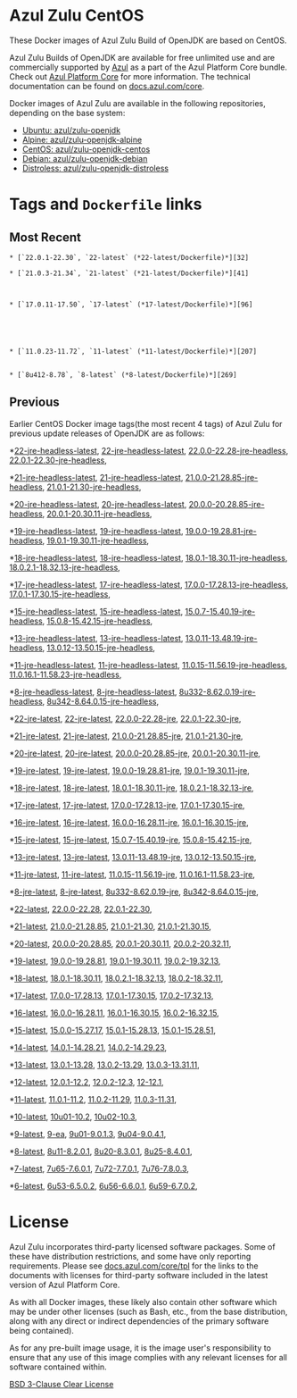 Azul Zulu CentOS
================

These Docker images of Azul Zulu Build of OpenJDK are based on CentOS.

Azul Zulu Builds of OpenJDK are available for free unlimited use and are commercially supported by [Azul][1] as a part of the Azul Platform Core bundle.
Check out [Azul Platform Core][2] for more information. The technical documentation can be found on [docs.azul.com/core][3].

Docker images of Azul Zulu are available in the following repositories, depending on the base system:

  * [Ubuntu: azul/zulu-openjdk][4]
  * [Alpine: azul/zulu-openjdk-alpine][5]
  * [CentOS: azul/zulu-openjdk-centos][6]
  * [Debian: azul/zulu-openjdk-debian][7]
  * [Distroless: azul/zulu-openjdk-distroless][8]

Tags and `Dockerfile` links
===========================

Most Recent
-----------



    
      
    * [`22.0.1-22.30`, `22-latest` (*22-latest/Dockerfile)*][32]
    
    * [`21.0.3-21.34`, `21-latest` (*21-latest/Dockerfile)*][41]
    
    
    
    * [`17.0.11-17.50`, `17-latest` (*17-latest/Dockerfile)*][96]
    
    
    
    
    
    * [`11.0.23-11.72`, `11-latest` (*11-latest/Dockerfile)*][207]
    
    
    * [`8u412-8.78`, `8-latest` (*8-latest/Dockerfile)*][269]
    
    

Previous
--------

Earlier CentOS Docker image tags(the most recent 4 tags) of Azul Zulu for previous update releases of OpenJDK are as follows:


  *[22-jre-headless-latest][11],
  [22-jre-headless-latest][34],
  [22.0.0-22.28-jre-headless][35],
  [22.0.1-22.30-jre-headless][39],
  
  *[21-jre-headless-latest][12],
  [21-jre-headless-latest][43],
  [21.0.0-21.28.85-jre-headless][44],
  [21.0.1-21.30-jre-headless][48],
  
  
  
  
  *[20-jre-headless-latest][13],
  [20-jre-headless-latest][61],
  [20.0.0-20.28.85-jre-headless][64],
  [20.0.1-20.30.11-jre-headless][66],
  
  
  *[19-jre-headless-latest][14],
  [19-jre-headless-latest][72],
  [19.0.0-19.28.81-jre-headless][74],
  [19.0.1-19.30.11-jre-headless][78],
  
  
  *[18-jre-headless-latest][15],
  [18-jre-headless-latest][86],
  [18.0.1-18.30.11-jre-headless][87],
  [18.0.2.1-18.32.13-jre-headless][91],
  
  
  *[17-jre-headless-latest][16],
  [17-jre-headless-latest][98],
  [17.0.0-17.28.13-jre-headless][99],
  [17.0.1-17.30.15-jre-headless][104],
  
  
  
  
  
  
  
  
  
  
  
  
  
  
  *[15-jre-headless-latest][17],
  [15-jre-headless-latest][154],
  [15.0.7-15.40.19-jre-headless][164],
  [15.0.8-15.42.15-jre-headless][168],
  
  
  
  *[13-jre-headless-latest][18],
  [13-jre-headless-latest][180],
  [13.0.11-13.48.19-jre-headless][192],
  [13.0.12-13.50.15-jre-headless][196],
  
  
  
  *[11-jre-headless-latest][19],
  [11-jre-headless-latest][209],
  [11.0.15-11.56.19-jre-headless][226],
  [11.0.16.1-11.58.23-jre-headless][228],
  
  
  
  
  
  
  
  
  
  
  
  *[8-jre-headless-latest][20],
  [8-jre-headless-latest][271],
  [8u332-8.62.0.19-jre-headless][309],
  [8u342-8.64.0.15-jre-headless][313],
  
  
  
  
  
  
  
  
  
  
  
  *[22-jre-latest][21],
  [22-jre-latest][33],
  [22.0.0-22.28-jre][37],
  [22.0.1-22.30-jre][38],
  
  *[21-jre-latest][22],
  [21-jre-latest][42],
  [21.0.0-21.28.85-jre][46],
  [21.0.1-21.30-jre][47],
  
  
  
  
  *[20-jre-latest][23],
  [20-jre-latest][60],
  [20.0.0-20.28.85-jre][63],
  [20.0.1-20.30.11-jre][67],
  
  
  *[19-jre-latest][24],
  [19-jre-latest][73],
  [19.0.0-19.28.81-jre][76],
  [19.0.1-19.30.11-jre][77],
  
  
  *[18-jre-latest][25],
  [18-jre-latest][85],
  [18.0.1-18.30.11-jre][89],
  [18.0.2.1-18.32.13-jre][90],
  
  
  *[17-jre-latest][26],
  [17-jre-latest][97],
  [17.0.0-17.28.13-jre][101],
  [17.0.1-17.30.15-jre][102],
  
  
  
  
  
  
  
  
  
  
  
  
  
  
  *[16-jre-latest][27],
  [16-jre-latest][145],
  [16.0.0-16.28.11-jre][147],
  [16.0.1-16.30.15-jre][148],
  
  
  *[15-jre-latest][28],
  [15-jre-latest][153],
  [15.0.7-15.40.19-jre][163],
  [15.0.8-15.42.15-jre][167],
  
  
  
  *[13-jre-latest][29],
  [13-jre-latest][179],
  [13.0.11-13.48.19-jre][193],
  [13.0.12-13.50.15-jre][194],
  
  
  
  *[11-jre-latest][30],
  [11-jre-latest][208],
  [11.0.15-11.56.19-jre][225],
  [11.0.16.1-11.58.23-jre][230],
  
  
  
  
  
  
  
  
  
  
  
  *[8-jre-latest][31],
  [8-jre-latest][270],
  [8u332-8.62.0.19-jre][310],
  [8u342-8.64.0.15-jre][314],
  
  
  
  
  
  
  
  
  
  
  
  *[22-latest][32],
  [22.0.0-22.28][36],
  [22.0.1-22.30][40],
  
  *[21-latest][41],
  [21.0.0-21.28.85][45],
  [21.0.1-21.30][49],
  [21.0.1-21.30.15][51],
  
  
  
  *[20-latest][59],
  [20.0.0-20.28.85][62],
  [20.0.1-20.30.11][65],
  [20.0.2-20.32.11][68],
  
  *[19-latest][71],
  [19.0.0-19.28.81][75],
  [19.0.1-19.30.11][79],
  [19.0.2-19.32.13][81],
  
  
  *[18-latest][84],
  [18.0.1-18.30.11][88],
  [18.0.2.1-18.32.13][92],
  [18.0.2-18.32.11][95],
  
  *[17-latest][96],
  [17.0.0-17.28.13][100],
  [17.0.1-17.30.15][103],
  [17.0.2-17.32.13][105],
  
  
  
  
  
  
  
  
  
  
  
  
  
  *[16-latest][144],
  [16.0.0-16.28.11][146],
  [16.0.1-16.30.15][149],
  [16.0.2-16.32.15][150],
  
  *[15-latest][152],
  [15.0.0-15.27.17][155],
  [15.0.1-15.28.13][156],
  [15.0.1-15.28.51][157],
  
  
  
  
  
  
  
  
  
  
  *[14-latest][175],
  [14.0.1-14.28.21][176],
  [14.0.2-14.29.23][177],
  
  *[13-latest][178],
  [13.0.1-13.28][181],
  [13.0.2-13.29][182],
  [13.0.3-13.31.11][183],
  
  
  
  
  
  
  
  
  
  
  
  
  *[12-latest][203],
  [12.0.1-12.2][204],
  [12.0.2-12.3][205],
  [12-12.1][206],
  
  *[11-latest][207],
  [11.0.1-11.2][210],
  [11.0.2-11.29][211],
  [11.0.3-11.31][212],
  
  
  
  
  
  
  
  
  
  
  
  
  
  
  
  
  
  
  
  
  
  
  
  
  
  *[10-latest][261],
  [10u01-10.2][262],
  [10u02-10.3][263],
  
  *[9-latest][264],
  [9-ea][265],
  [9u01-9.0.1.3][266],
  [9u04-9.0.4.1][267],
  
  
  *[8-latest][269],
  [8u11-8.2.0.1][272],
  [8u20-8.3.0.1][273],
  [8u25-8.4.0.1][274],
  
  
  
  
  
  
  
  
  
  
  
  
  
  
  
  
  
  
  
  
  
  
  
  
  
  
  
  
  
  
  
  
  
  
  
  
  
  
  
  
  
  
  
  
  
  
  
  *[7-latest][345],
  [7u65-7.6.0.1][346],
  [7u72-7.7.0.1][347],
  [7u76-7.8.0.3][348],
  
  
  
  
  
  
  
  
  
  
  
  
  
  
  
  
  
  
  
  
  
  
  
  
  
  
  
  
  
  
  
  
  *[6-latest][380],
  [6u53-6.5.0.2][381],
  [6u56-6.6.0.1][382],
  [6u59-6.7.0.2][383],
  
  
  
  
  
  
  
  
  
  
  
  
  
  
  
  License
=======

Azul Zulu incorporates third-party licensed software packages. Some of these have distribution restrictions, and some have only reporting requirements. Please see [docs.azul.com/core/tpl][9] for the links to the documents with licenses for third-party software included in the latest version of Azul Platform Core.

As with all Docker images, these likely also contain other software which may be under other licenses (such as Bash, etc., from the base distribution, along with any direct or indirect dependencies of the primary software being contained).

As for any pre-built image usage, it is the image user's responsibility to ensure that any use of this image complies with any relevant licenses for all software contained within.

[BSD 3-Clause Clear License][10]

  [1]: https://www.azul.com/
  [2]: https://www.azul.com/products/core/
  [3]: https://docs.azul.com/core/
  [4]: https://hub.docker.com/r/azul/zulu-openjdk
  [5]: https://hub.docker.com/r/azul/zulu-openjdk-alpine
  [6]: https://hub.docker.com/r/azul/zulu-openjdk-centos
  [7]: https://hub.docker.com/r/azul/zulu-openjdk-debian
  [8]: https://hub.docker.com/r/azul/zulu-openjdk-distroless
  [9]: https://docs.azul.com/core/tpl
  [10]: https://github.com/zulu-openjdk/zulu-openjdk/blob/master/LICENSE.txt


  [11]: https://github.com/zulu-openjdk/zulu-openjdk/blob/master/centos/22-jre-headless-latest/Dockerfile
  [34]: https://github.com/zulu-openjdk/zulu-openjdk/blob/master/centos/22-jre-headless-latest/Dockerfile
  [35]: https://github.com/zulu-openjdk/zulu-openjdk/blob/master/centos/22.0.0-22.28-jre-headless/Dockerfile
  [39]: https://github.com/zulu-openjdk/zulu-openjdk/blob/master/centos/22.0.1-22.30-jre-headless/Dockerfile
  
  [12]: https://github.com/zulu-openjdk/zulu-openjdk/blob/master/centos/21-jre-headless-latest/Dockerfile
  [43]: https://github.com/zulu-openjdk/zulu-openjdk/blob/master/centos/21-jre-headless-latest/Dockerfile
  [44]: https://github.com/zulu-openjdk/zulu-openjdk/blob/master/centos/21.0.0-21.28.85-jre-headless/Dockerfile
  [48]: https://github.com/zulu-openjdk/zulu-openjdk/blob/master/centos/21.0.1-21.30-jre-headless/Dockerfile
  
  
  
  
  [13]: https://github.com/zulu-openjdk/zulu-openjdk/blob/master/centos/20-jre-headless-latest/Dockerfile
  [61]: https://github.com/zulu-openjdk/zulu-openjdk/blob/master/centos/20-jre-headless-latest/Dockerfile
  [64]: https://github.com/zulu-openjdk/zulu-openjdk/blob/master/centos/20.0.0-20.28.85-jre-headless/Dockerfile
  [66]: https://github.com/zulu-openjdk/zulu-openjdk/blob/master/centos/20.0.1-20.30.11-jre-headless/Dockerfile
  
  
  [14]: https://github.com/zulu-openjdk/zulu-openjdk/blob/master/centos/19-jre-headless-latest/Dockerfile
  [72]: https://github.com/zulu-openjdk/zulu-openjdk/blob/master/centos/19-jre-headless-latest/Dockerfile
  [74]: https://github.com/zulu-openjdk/zulu-openjdk/blob/master/centos/19.0.0-19.28.81-jre-headless/Dockerfile
  [78]: https://github.com/zulu-openjdk/zulu-openjdk/blob/master/centos/19.0.1-19.30.11-jre-headless/Dockerfile
  
  
  [15]: https://github.com/zulu-openjdk/zulu-openjdk/blob/master/centos/18-jre-headless-latest/Dockerfile
  [86]: https://github.com/zulu-openjdk/zulu-openjdk/blob/master/centos/18-jre-headless-latest/Dockerfile
  [87]: https://github.com/zulu-openjdk/zulu-openjdk/blob/master/centos/18.0.1-18.30.11-jre-headless/Dockerfile
  [91]: https://github.com/zulu-openjdk/zulu-openjdk/blob/master/centos/18.0.2.1-18.32.13-jre-headless/Dockerfile
  
  
  [16]: https://github.com/zulu-openjdk/zulu-openjdk/blob/master/centos/17-jre-headless-latest/Dockerfile
  [98]: https://github.com/zulu-openjdk/zulu-openjdk/blob/master/centos/17-jre-headless-latest/Dockerfile
  [99]: https://github.com/zulu-openjdk/zulu-openjdk/blob/master/centos/17.0.0-17.28.13-jre-headless/Dockerfile
  [104]: https://github.com/zulu-openjdk/zulu-openjdk/blob/master/centos/17.0.1-17.30.15-jre-headless/Dockerfile
  
  
  
  
  
  
  
  
  
  
  
  
  
  
  [17]: https://github.com/zulu-openjdk/zulu-openjdk/blob/master/centos/15-jre-headless-latest/Dockerfile
  [154]: https://github.com/zulu-openjdk/zulu-openjdk/blob/master/centos/15-jre-headless-latest/Dockerfile
  [164]: https://github.com/zulu-openjdk/zulu-openjdk/blob/master/centos/15.0.7-15.40.19-jre-headless/Dockerfile
  [168]: https://github.com/zulu-openjdk/zulu-openjdk/blob/master/centos/15.0.8-15.42.15-jre-headless/Dockerfile
  
  
  
  [18]: https://github.com/zulu-openjdk/zulu-openjdk/blob/master/centos/13-jre-headless-latest/Dockerfile
  [180]: https://github.com/zulu-openjdk/zulu-openjdk/blob/master/centos/13-jre-headless-latest/Dockerfile
  [192]: https://github.com/zulu-openjdk/zulu-openjdk/blob/master/centos/13.0.11-13.48.19-jre-headless/Dockerfile
  [196]: https://github.com/zulu-openjdk/zulu-openjdk/blob/master/centos/13.0.12-13.50.15-jre-headless/Dockerfile
  
  
  
  [19]: https://github.com/zulu-openjdk/zulu-openjdk/blob/master/centos/11-jre-headless-latest/Dockerfile
  [209]: https://github.com/zulu-openjdk/zulu-openjdk/blob/master/centos/11-jre-headless-latest/Dockerfile
  [226]: https://github.com/zulu-openjdk/zulu-openjdk/blob/master/centos/11.0.15-11.56.19-jre-headless/Dockerfile
  [228]: https://github.com/zulu-openjdk/zulu-openjdk/blob/master/centos/11.0.16.1-11.58.23-jre-headless/Dockerfile
  
  
  
  
  
  
  
  
  
  
  
  [20]: https://github.com/zulu-openjdk/zulu-openjdk/blob/master/centos/8-jre-headless-latest/Dockerfile
  [271]: https://github.com/zulu-openjdk/zulu-openjdk/blob/master/centos/8-jre-headless-latest/Dockerfile
  [309]: https://github.com/zulu-openjdk/zulu-openjdk/blob/master/centos/8u332-8.62.0.19-jre-headless/Dockerfile
  [313]: https://github.com/zulu-openjdk/zulu-openjdk/blob/master/centos/8u342-8.64.0.15-jre-headless/Dockerfile
  
  
  
  
  
  
  
  
  
  
  
  [21]: https://github.com/zulu-openjdk/zulu-openjdk/blob/master/centos/22-jre-latest/Dockerfile
  [33]: https://github.com/zulu-openjdk/zulu-openjdk/blob/master/centos/22-jre-latest/Dockerfile
  [37]: https://github.com/zulu-openjdk/zulu-openjdk/blob/master/centos/22.0.0-22.28-jre/Dockerfile
  [38]: https://github.com/zulu-openjdk/zulu-openjdk/blob/master/centos/22.0.1-22.30-jre/Dockerfile
  
  [22]: https://github.com/zulu-openjdk/zulu-openjdk/blob/master/centos/21-jre-latest/Dockerfile
  [42]: https://github.com/zulu-openjdk/zulu-openjdk/blob/master/centos/21-jre-latest/Dockerfile
  [46]: https://github.com/zulu-openjdk/zulu-openjdk/blob/master/centos/21.0.0-21.28.85-jre/Dockerfile
  [47]: https://github.com/zulu-openjdk/zulu-openjdk/blob/master/centos/21.0.1-21.30-jre/Dockerfile
  
  
  
  
  [23]: https://github.com/zulu-openjdk/zulu-openjdk/blob/master/centos/20-jre-latest/Dockerfile
  [60]: https://github.com/zulu-openjdk/zulu-openjdk/blob/master/centos/20-jre-latest/Dockerfile
  [63]: https://github.com/zulu-openjdk/zulu-openjdk/blob/master/centos/20.0.0-20.28.85-jre/Dockerfile
  [67]: https://github.com/zulu-openjdk/zulu-openjdk/blob/master/centos/20.0.1-20.30.11-jre/Dockerfile
  
  
  [24]: https://github.com/zulu-openjdk/zulu-openjdk/blob/master/centos/19-jre-latest/Dockerfile
  [73]: https://github.com/zulu-openjdk/zulu-openjdk/blob/master/centos/19-jre-latest/Dockerfile
  [76]: https://github.com/zulu-openjdk/zulu-openjdk/blob/master/centos/19.0.0-19.28.81-jre/Dockerfile
  [77]: https://github.com/zulu-openjdk/zulu-openjdk/blob/master/centos/19.0.1-19.30.11-jre/Dockerfile
  
  
  [25]: https://github.com/zulu-openjdk/zulu-openjdk/blob/master/centos/18-jre-latest/Dockerfile
  [85]: https://github.com/zulu-openjdk/zulu-openjdk/blob/master/centos/18-jre-latest/Dockerfile
  [89]: https://github.com/zulu-openjdk/zulu-openjdk/blob/master/centos/18.0.1-18.30.11-jre/Dockerfile
  [90]: https://github.com/zulu-openjdk/zulu-openjdk/blob/master/centos/18.0.2.1-18.32.13-jre/Dockerfile
  
  
  [26]: https://github.com/zulu-openjdk/zulu-openjdk/blob/master/centos/17-jre-latest/Dockerfile
  [97]: https://github.com/zulu-openjdk/zulu-openjdk/blob/master/centos/17-jre-latest/Dockerfile
  [101]: https://github.com/zulu-openjdk/zulu-openjdk/blob/master/centos/17.0.0-17.28.13-jre/Dockerfile
  [102]: https://github.com/zulu-openjdk/zulu-openjdk/blob/master/centos/17.0.1-17.30.15-jre/Dockerfile
  
  
  
  
  
  
  
  
  
  
  
  
  
  
  [27]: https://github.com/zulu-openjdk/zulu-openjdk/blob/master/centos/16-jre-latest/Dockerfile
  [145]: https://github.com/zulu-openjdk/zulu-openjdk/blob/master/centos/16-jre-latest/Dockerfile
  [147]: https://github.com/zulu-openjdk/zulu-openjdk/blob/master/centos/16.0.0-16.28.11-jre/Dockerfile
  [148]: https://github.com/zulu-openjdk/zulu-openjdk/blob/master/centos/16.0.1-16.30.15-jre/Dockerfile
  
  
  [28]: https://github.com/zulu-openjdk/zulu-openjdk/blob/master/centos/15-jre-latest/Dockerfile
  [153]: https://github.com/zulu-openjdk/zulu-openjdk/blob/master/centos/15-jre-latest/Dockerfile
  [163]: https://github.com/zulu-openjdk/zulu-openjdk/blob/master/centos/15.0.7-15.40.19-jre/Dockerfile
  [167]: https://github.com/zulu-openjdk/zulu-openjdk/blob/master/centos/15.0.8-15.42.15-jre/Dockerfile
  
  
  
  [29]: https://github.com/zulu-openjdk/zulu-openjdk/blob/master/centos/13-jre-latest/Dockerfile
  [179]: https://github.com/zulu-openjdk/zulu-openjdk/blob/master/centos/13-jre-latest/Dockerfile
  [193]: https://github.com/zulu-openjdk/zulu-openjdk/blob/master/centos/13.0.11-13.48.19-jre/Dockerfile
  [194]: https://github.com/zulu-openjdk/zulu-openjdk/blob/master/centos/13.0.12-13.50.15-jre/Dockerfile
  
  
  
  [30]: https://github.com/zulu-openjdk/zulu-openjdk/blob/master/centos/11-jre-latest/Dockerfile
  [208]: https://github.com/zulu-openjdk/zulu-openjdk/blob/master/centos/11-jre-latest/Dockerfile
  [225]: https://github.com/zulu-openjdk/zulu-openjdk/blob/master/centos/11.0.15-11.56.19-jre/Dockerfile
  [230]: https://github.com/zulu-openjdk/zulu-openjdk/blob/master/centos/11.0.16.1-11.58.23-jre/Dockerfile
  
  
  
  
  
  
  
  
  
  
  
  [31]: https://github.com/zulu-openjdk/zulu-openjdk/blob/master/centos/8-jre-latest/Dockerfile
  [270]: https://github.com/zulu-openjdk/zulu-openjdk/blob/master/centos/8-jre-latest/Dockerfile
  [310]: https://github.com/zulu-openjdk/zulu-openjdk/blob/master/centos/8u332-8.62.0.19-jre/Dockerfile
  [314]: https://github.com/zulu-openjdk/zulu-openjdk/blob/master/centos/8u342-8.64.0.15-jre/Dockerfile
  
  
  
  
  
  
  
  
  
  
  
  [32]: https://github.com/zulu-openjdk/zulu-openjdk/blob/master/centos/22-latest/Dockerfile
  [36]: https://github.com/zulu-openjdk/zulu-openjdk/blob/master/centos/22.0.0-22.28/Dockerfile
  [40]: https://github.com/zulu-openjdk/zulu-openjdk/blob/master/centos/22.0.1-22.30/Dockerfile
  
  [41]: https://github.com/zulu-openjdk/zulu-openjdk/blob/master/centos/21-latest/Dockerfile
  [45]: https://github.com/zulu-openjdk/zulu-openjdk/blob/master/centos/21.0.0-21.28.85/Dockerfile
  [49]: https://github.com/zulu-openjdk/zulu-openjdk/blob/master/centos/21.0.1-21.30/Dockerfile
  [51]: https://github.com/zulu-openjdk/zulu-openjdk/blob/master/centos/21.0.1-21.30.15/Dockerfile
  
  
  
  [59]: https://github.com/zulu-openjdk/zulu-openjdk/blob/master/centos/20-latest/Dockerfile
  [62]: https://github.com/zulu-openjdk/zulu-openjdk/blob/master/centos/20.0.0-20.28.85/Dockerfile
  [65]: https://github.com/zulu-openjdk/zulu-openjdk/blob/master/centos/20.0.1-20.30.11/Dockerfile
  [68]: https://github.com/zulu-openjdk/zulu-openjdk/blob/master/centos/20.0.2-20.32.11/Dockerfile
  
  [71]: https://github.com/zulu-openjdk/zulu-openjdk/blob/master/centos/19-latest/Dockerfile
  [75]: https://github.com/zulu-openjdk/zulu-openjdk/blob/master/centos/19.0.0-19.28.81/Dockerfile
  [79]: https://github.com/zulu-openjdk/zulu-openjdk/blob/master/centos/19.0.1-19.30.11/Dockerfile
  [81]: https://github.com/zulu-openjdk/zulu-openjdk/blob/master/centos/19.0.2-19.32.13/Dockerfile
  
  
  [84]: https://github.com/zulu-openjdk/zulu-openjdk/blob/master/centos/18-latest/Dockerfile
  [88]: https://github.com/zulu-openjdk/zulu-openjdk/blob/master/centos/18.0.1-18.30.11/Dockerfile
  [92]: https://github.com/zulu-openjdk/zulu-openjdk/blob/master/centos/18.0.2.1-18.32.13/Dockerfile
  [95]: https://github.com/zulu-openjdk/zulu-openjdk/blob/master/centos/18.0.2-18.32.11/Dockerfile
  
  [96]: https://github.com/zulu-openjdk/zulu-openjdk/blob/master/centos/17-latest/Dockerfile
  [100]: https://github.com/zulu-openjdk/zulu-openjdk/blob/master/centos/17.0.0-17.28.13/Dockerfile
  [103]: https://github.com/zulu-openjdk/zulu-openjdk/blob/master/centos/17.0.1-17.30.15/Dockerfile
  [105]: https://github.com/zulu-openjdk/zulu-openjdk/blob/master/centos/17.0.2-17.32.13/Dockerfile
  
  
  
  
  
  
  
  
  
  
  
  
  
  [144]: https://github.com/zulu-openjdk/zulu-openjdk/blob/master/centos/16-latest/Dockerfile
  [146]: https://github.com/zulu-openjdk/zulu-openjdk/blob/master/centos/16.0.0-16.28.11/Dockerfile
  [149]: https://github.com/zulu-openjdk/zulu-openjdk/blob/master/centos/16.0.1-16.30.15/Dockerfile
  [150]: https://github.com/zulu-openjdk/zulu-openjdk/blob/master/centos/16.0.2-16.32.15/Dockerfile
  
  [152]: https://github.com/zulu-openjdk/zulu-openjdk/blob/master/centos/15-latest/Dockerfile
  [155]: https://github.com/zulu-openjdk/zulu-openjdk/blob/master/centos/15.0.0-15.27.17/Dockerfile
  [156]: https://github.com/zulu-openjdk/zulu-openjdk/blob/master/centos/15.0.1-15.28.13/Dockerfile
  [157]: https://github.com/zulu-openjdk/zulu-openjdk/blob/master/centos/15.0.1-15.28.51/Dockerfile
  
  
  
  
  
  
  
  
  
  
  [175]: https://github.com/zulu-openjdk/zulu-openjdk/blob/master/centos/14-latest/Dockerfile
  [176]: https://github.com/zulu-openjdk/zulu-openjdk/blob/master/centos/14.0.1-14.28.21/Dockerfile
  [177]: https://github.com/zulu-openjdk/zulu-openjdk/blob/master/centos/14.0.2-14.29.23/Dockerfile
  
  [178]: https://github.com/zulu-openjdk/zulu-openjdk/blob/master/centos/13-latest/Dockerfile
  [181]: https://github.com/zulu-openjdk/zulu-openjdk/blob/master/centos/13.0.1-13.28/Dockerfile
  [182]: https://github.com/zulu-openjdk/zulu-openjdk/blob/master/centos/13.0.2-13.29/Dockerfile
  [183]: https://github.com/zulu-openjdk/zulu-openjdk/blob/master/centos/13.0.3-13.31.11/Dockerfile
  
  
  
  
  
  
  
  
  
  
  
  
  [203]: https://github.com/zulu-openjdk/zulu-openjdk/blob/master/centos/12-latest/Dockerfile
  [204]: https://github.com/zulu-openjdk/zulu-openjdk/blob/master/centos/12.0.1-12.2/Dockerfile
  [205]: https://github.com/zulu-openjdk/zulu-openjdk/blob/master/centos/12.0.2-12.3/Dockerfile
  [206]: https://github.com/zulu-openjdk/zulu-openjdk/blob/master/centos/12-12.1/Dockerfile
  
  [207]: https://github.com/zulu-openjdk/zulu-openjdk/blob/master/centos/11-latest/Dockerfile
  [210]: https://github.com/zulu-openjdk/zulu-openjdk/blob/master/centos/11.0.1-11.2/Dockerfile
  [211]: https://github.com/zulu-openjdk/zulu-openjdk/blob/master/centos/11.0.2-11.29/Dockerfile
  [212]: https://github.com/zulu-openjdk/zulu-openjdk/blob/master/centos/11.0.3-11.31/Dockerfile
  
  
  
  
  
  
  
  
  
  
  
  
  
  
  
  
  
  
  
  
  
  
  
  
  
  [261]: https://github.com/zulu-openjdk/zulu-openjdk/blob/master/centos/10-latest/Dockerfile
  [262]: https://github.com/zulu-openjdk/zulu-openjdk/blob/master/centos/10u01-10.2/Dockerfile
  [263]: https://github.com/zulu-openjdk/zulu-openjdk/blob/master/centos/10u02-10.3/Dockerfile
  
  [264]: https://github.com/zulu-openjdk/zulu-openjdk/blob/master/centos/9-latest/Dockerfile
  [265]: https://github.com/zulu-openjdk/zulu-openjdk/blob/master/centos/9-ea/Dockerfile
  [266]: https://github.com/zulu-openjdk/zulu-openjdk/blob/master/centos/9u01-9.0.1.3/Dockerfile
  [267]: https://github.com/zulu-openjdk/zulu-openjdk/blob/master/centos/9u04-9.0.4.1/Dockerfile
  
  
  [269]: https://github.com/zulu-openjdk/zulu-openjdk/blob/master/centos/8-latest/Dockerfile
  [272]: https://github.com/zulu-openjdk/zulu-openjdk/blob/master/centos/8u11-8.2.0.1/Dockerfile
  [273]: https://github.com/zulu-openjdk/zulu-openjdk/blob/master/centos/8u20-8.3.0.1/Dockerfile
  [274]: https://github.com/zulu-openjdk/zulu-openjdk/blob/master/centos/8u25-8.4.0.1/Dockerfile
  
  
  
  
  
  
  
  
  
  
  
  
  
  
  
  
  
  
  
  
  
  
  
  
  
  
  
  
  
  
  
  
  
  
  
  
  
  
  
  
  
  
  
  
  
  
  
  [345]: https://github.com/zulu-openjdk/zulu-openjdk/blob/master/centos/7-latest/Dockerfile
  [346]: https://github.com/zulu-openjdk/zulu-openjdk/blob/master/centos/7u65-7.6.0.1/Dockerfile
  [347]: https://github.com/zulu-openjdk/zulu-openjdk/blob/master/centos/7u72-7.7.0.1/Dockerfile
  [348]: https://github.com/zulu-openjdk/zulu-openjdk/blob/master/centos/7u76-7.8.0.3/Dockerfile
  
  
  
  
  
  
  
  
  
  
  
  
  
  
  
  
  
  
  
  
  
  
  
  
  
  
  
  
  
  
  
  
  [380]: https://github.com/zulu-openjdk/zulu-openjdk/blob/master/centos/6-latest/Dockerfile
  [381]: https://github.com/zulu-openjdk/zulu-openjdk/blob/master/centos/6u53-6.5.0.2/Dockerfile
  [382]: https://github.com/zulu-openjdk/zulu-openjdk/blob/master/centos/6u56-6.6.0.1/Dockerfile
  [383]: https://github.com/zulu-openjdk/zulu-openjdk/blob/master/centos/6u59-6.7.0.2/Dockerfile
  
  
  
  
  
  
  
  
  
  
  
  
  
  
  
  